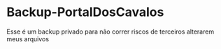 # Backup-PortalDosCavalos
Esse é um backup privado para não correr riscos de terceiros alterarem meus arquivos

